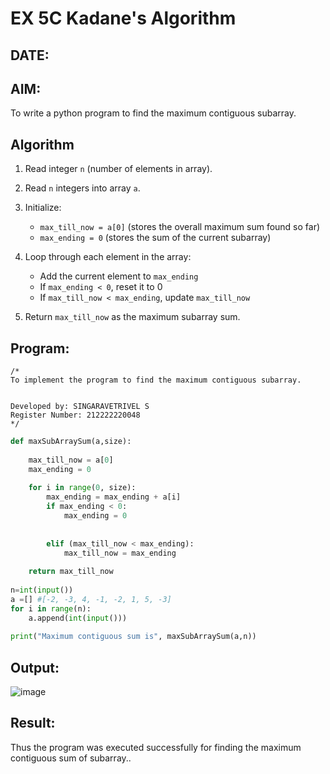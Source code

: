 # EX 5C Kadane's Algorithm
## DATE:
## AIM:

To write a python program to find the maximum contiguous subarray.

## Algorithm

1. Read integer `n` (number of elements in array).
2. Read `n` integers into array `a`.
3. Initialize:

   * `max_till_now = a[0]` (stores the overall maximum sum found so far)
   * `max_ending = 0` (stores the sum of the current subarray)
4. Loop through each element in the array:

   * Add the current element to `max_ending`
   * If `max_ending < 0`, reset it to 0
   * If `max_till_now < max_ending`, update `max_till_now`
5. Return `max_till_now` as the maximum subarray sum.

## Program:
```
/*
To implement the program to find the maximum contiguous subarray.


Developed by: SINGARAVETRIVEL S
Register Number: 212222220048
*/
```
```python
def maxSubArraySum(a,size):
    
    max_till_now = a[0]
    max_ending = 0
    
    for i in range(0, size):
        max_ending = max_ending + a[i]
        if max_ending < 0:
            max_ending = 0
        
        
        elif (max_till_now < max_ending):
            max_till_now = max_ending
            
    return max_till_now
    
n=int(input())  
a =[] #[-2, -3, 4, -1, -2, 1, 5, -3]
for i in range(n):
    a.append(int(input()))
  
print("Maximum contiguous sum is", maxSubArraySum(a,n))
```

## Output:

![image](https://github.com/user-attachments/assets/0349239c-ae84-4002-b782-aa49e0c7bb61)

## Result:
Thus the program was executed successfully for finding the maximum contiguous sum of subarray..
